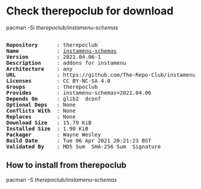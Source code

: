 # Check therepoclub for download

pacman -Si *therepoclub/instamenu-schemas*

<div class="highlight"><pre class="highlight"><text>
<b>Repository</b>      : therepoclub
<b>Name</b>            : <a href="../../x86_64/instamenu-schemas-2021.04.06-1-any.pkg.tar.zst">instamenu-schemas</a>
<b>Version</b>         : 2021.04.06-1
<b>Description</b>     : addons for instamenu
<b>Architecture</b>    : any
<b>URL</b>             : https://github.com/The-Repo-Club/instamenu-schemas
<b>Licenses</b>        : CC BY-NC-SA 4.0
<b>Groups</b>          : therepoclub
<b>Provides</b>        : instamenu-schemas=2021.04.06
<b>Depends On</b>      : glib2  dconf
<b>Optional Deps</b>   : None
<b>Conflicts With</b>  : None
<b>Replaces</b>        : None
<b>Download Size</b>   : 15.79 KiB
<b>Installed Size</b>  : 1.90 KiB
<b>Packager</b>        : Wayne Wesley <wayne6324@gmail.com>
<b>Build Date</b>      : Tue 06 Apr 2021 20:21:23 BST
<b>Validated By</b>    : MD5 Sum  SHA-256 Sum  Signature
</text></pre></div>

## How to install from therepoclub

pacman -S *therepoclub/instamenu-schemas*
